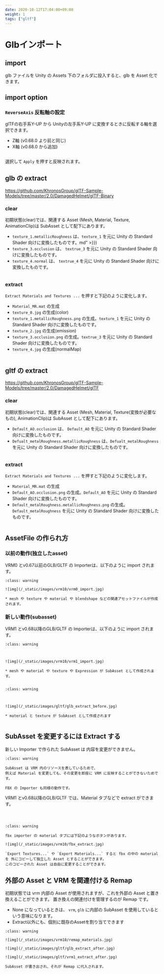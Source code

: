 ```yaml
---
date: 2020-10-12T17:04:00+09:00
weight: 1
tags: ["gltf"]
---
```


# Glbインポート

## import

glb ファイルを Unity の Assets 下のフォルダに投入すると、glb を Asset 化できます。

## import option
### `ReverseAxis` 反転軸の設定

glTFの右手系Y-UP から Unityの左手系Y-UP に変換するときに反転する軸を選択できます。

* Z軸 (v0.68.0 より前と同じ)
* X軸 (v0.68.0 から追加)

```{figure} /_static/images/unigltf/glb_axis.gif
```

選択して `Apply` を押すと反映されます。

## glb の extract

https://github.com/KhronosGroup/glTF-Sample-Models/tree/master/2.0/DamagedHelmet/glTF-Binary

### clear

初期状態(clear)では、関連する Asset (Mesh, Material, Texture, AnimationClip)は SubAsset として配下にあります。

* `texture_1.metallicRoughness` は、`texture_1` を元に Unity の Standard Shader 向けに変換したものです。md" >}})
* `texture_3.occlusion` は、 `textrue_3` を元に Unity の Standard Shader 向けに変換したものです。
* `texture_4.normal` は、 `textrue_4` を元に Unity の Standard Shader 向けに変換したものです。

```{figure} /_static/images/unigltf/glb_clear.jpg
```

### extract

`Extract Materials and Textures ...` を押すと下記のように変化します。

* `Material_MR.mat` の生成
* `texture_0.jpg` の生成(color)
* `texture_1.metallicRoughness.png` の生成。`texture_1` を元に Unity の Standard Shader 向けに変換したものです。
* `texture_2.jpg` の生成(emission)
* `texture_3.occlusion.png` の生成。`textrue_3` を元に Unity の Standard Shader 向けに変換したものです。
* `texture_4.jpg` の生成(normalMap)

```{figure} /_static/images/unigltf/glb_extract.jpg
```

## gltf の extract

https://github.com/KhronosGroup/glTF-Sample-Models/tree/master/2.0/DamagedHelmet/glTF

### clear

初期状態(clear)では、関連する Asset (Mesh, Material, Texture(変換が必要なもの), AnimationClip)は SubAsset として配下にあります。

* `Default_AO.occlusion` は、 `Default_AO` を元に Unity の Standard Shader 向けに変換したものです。
* `Defualt_metalRoughness.metallicRoughness` は、`Defualt_metalRoughness` を元に Unity の Standard Shader 向けに変換したものです。

```{figure} /_static/images/unigltf/gltf_clear.jpg
```

### extract

`Extract Materials and Textures ...` を押すと下記のように変化します。

* `Material_MR.mat` の生成
* `Default_AO.occlusion.png` の生成。`Default_AO` を元に Unity の Standard Shader 向けに変換したものです。
* `Default_metalRoughness.metallicRoughness.png` の生成。`Default_metalRoughness` を元に Unity の Standard Shader 向けに変換したものです。

```{figure} /_static/images/unigltf/gltf_extract.jpg
```

## AssetFile の作られ方

### 以前の動作(独立したasset)

VRM0 とv0.67以前のGLB/GLTF の Importerは、以下のように import されます。

```{admonition} vrm0 の import
:class: warning

![img](/_static/images/vrm10/vrm0_import.jpg)

* mesh や texture や material や blendshape などの関連アセットファイルが作成されます。
```


### 新しい動作(subasset)

VRM1 とv0.68以降のGLB/GLTF の Importerは、以下のように import されます。

```{admonition} vrm1 の import
:class: warning



![img](/_static/images/vrm10/vrm1_import.jpg)

* mesh や material や texture や Expression が SubAsset として作成されます。


```


```{admonition} glb の import
:class: warning



![img](/_static/images/gltf/glb_extract_before.jpg)

* material と texture が SubAsset として作成されます


```


## SubAsset を変更するには Extract する

新しい Importer で作られた SubAsset は 内容を変更ができません。

```{admonition} subasset
:class: warning

SubAsset は VRM 内のリソースを表しているためで、
例えば Material を変更しても、その変更を即座に VRM に反映することができないためです。

FBX の Importer も同様の動作です。
```


VRM1 とv0.68以降のGLB/GLTF では、Material タブなどで extract ができます。

```{figure} /_static/images/vrm10/extract_material.jpg
```

```{figure} /_static/images/vrm10/extract_vrm_empty.jpg
```

```{figure} /_static/images/vrm10/extract_vrm.jpg
```

```{admonition} fbx の extract
:class: warning

fbx importer の material タブには下記のようなボタンがあります。

![img](/_static/images/vrm10/fbx_extract.jpg)

`Export Textures...` や `Export Materials...` すると fbx の中の material を 外にコピーして独立した Asset とすることができます。
このコピーされた Asset は自由に変更することができます。
```

## 外部の Asset と VRM を関連付ける Remap

初期状態では vrm 内部の Asset が使用されますが、これを外部の Asset と置き換えることができます。
置き換えの関連付けを管理するのが Remap です。

* None になっているときは、 `vrm`, `glb` に内部の SubAsset を使用しているという意味になります。
* Extract以外にも、個別に既存のAssetを割り当てできます

```{admonition} extract 後
:class: warning

![img](/_static/images/vrm10/remap_materials.jpg)

![img](/_static/images/gltf/glb_extract_after.jpg)

![img](/_static/images/gltf/vrm1_extract_after.jpg)

SubAsset が書き出され、それが Remap に代入されます。
```
